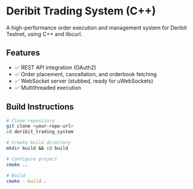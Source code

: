 # Deribit Trading System (C++)

A high-performance order execution and management system for Deribit Testnet, using C++ and libcurl.

## Features

- ✅ REST API integration (OAuth2)
- ✅ Order placement, cancellation, and orderbook fetching
- ✅ WebSocket server (stubbed, ready for uWebSockets)
- ✅ Multithreaded execution

## Build Instructions

```bash
# Clone repository
git clone <your-repo-url>
cd deribit_trading_system

# Create build directory
mkdir build && cd build

# Configure project
cmake ..

# Build
cmake --build .
